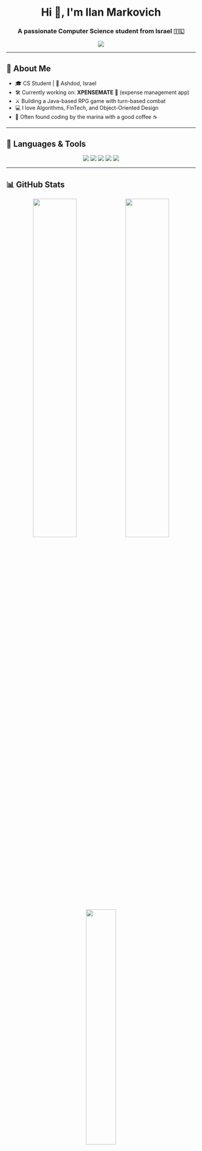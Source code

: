 <h1 align="center">Hi 👋, I'm Ilan Markovich</h1>
<h3 align="center">A passionate Computer Science student from Israel 🇮🇱</h3>

<p align="center">
  <img src="https://readme-typing-svg.herokuapp.com/?lines=👨‍💻+OOP+Java+Developer;🔥+Python+Problem+Solver;🏗️+Building+XPENSEMATE+App;🧠+Always+learning..." />
</p>

---

## 🧠 About Me

- 🎓 CS Student | 📍 Ashdod, Israel  
- 🛠 Currently working on: **XPENSEMATE** 💸 (expense management app)  
- ⚔️ Building a Java-based RPG game with turn-based combat  
- 💻 I love Algorithms, FinTech, and Object-Oriented Design  
- 🌊 Often found coding by the marina with a good coffee ☕

---

## 🔧 Languages & Tools

<p align="center">
  <img src="https://img.shields.io/badge/Java-ED8B00?style=for-the-badge&logo=java&logoColor=white"/>
  <img src="https://img.shields.io/badge/Python-3776AB?style=for-the-badge&logo=python&logoColor=white"/>
  <img src="https://img.shields.io/badge/React-20232A?style=for-the-badge&logo=react&logoColor=61DAFB"/>
  <img src="https://img.shields.io/badge/Git-F05032?style=for-the-badge&logo=git&logoColor=white"/>
  <img src="https://img.shields.io/badge/VSCode-007ACC?style=for-the-badge&logo=visual-studio-code&logoColor=white"/>
</p>

---

## 📊 GitHub Stats

<p align="center">
  <img src="https://github-readme-stats.vercel.app/api?username=ilanmarkovich&show_icons=true&theme=tokyonight&hide_border=true" width="48%" />
  <img src="https://github-readme-streak-stats.herokuapp.com/?user=ilanmarkovich&theme=tokyonight&hide_border=true" width="48%" />
</p>

<p align="center">
  <img src="https://github-readme-stats.vercel.app/api/top-langs/?username=ilanmarkovich&layout=compact&theme=tokyonight&hide_border=true" width="40%" />
</p>

---

## 🌐 Connect With Me

<p align="center">
  <a href="https://linkedin.com/in/ilanmarkovich" target="_blank">
    <img src="https://img.shields.io/badge/LinkedIn-blue?style=for-the-badge&logo=linkedin&logoColor=white" />
  </a>
  <a href="mailto:your.email@example.com">
    <img src="https://img.shields.io/badge/Email-D14836?style=for-the-badge&logo=gmail&logoColor=white" />
  </a>
</p>

---

<p align="center">
  <img src="https://github-profile-trophy.vercel.app/?username=ilanmarkovich&theme=onedark&margin-w=15&no-frame=true" />
</p>

---

<p align="center">✨ “Simplicity is the soul of efficiency.” ✨</p>
